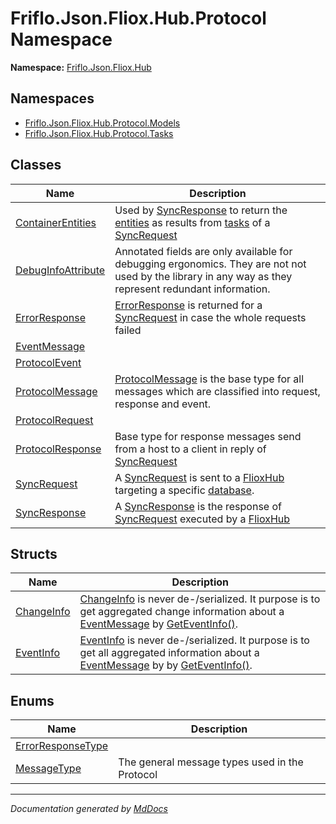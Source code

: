 ﻿<!--  
  <auto-generated>   
    The contents of this file were generated by a tool.  
    Changes to this file may be list if the file is regenerated  
  </auto-generated>   
-->

# Friflo.Json.Fliox.Hub.Protocol Namespace

**Namespace:** [Friflo.Json.Fliox.Hub](../index.md)  

## Namespaces

- [Friflo.Json.Fliox.Hub.Protocol.Models](Models/index.md)
- [Friflo.Json.Fliox.Hub.Protocol.Tasks](Tasks/index.md)

## Classes

| Name                                              | Description                                                                                                                                                                                                |
| ------------------------------------------------- | ---------------------------------------------------------------------------------------------------------------------------------------------------------------------------------------------------------- |
| [ContainerEntities](ContainerEntities/index.md)   | Used by [SyncResponse](SyncResponse/index.md) to return the [entities](ContainerEntities/fields/entities.md) as results from [tasks](SyncRequest/fields/tasks.md) of a [SyncRequest](SyncRequest/index.md) |
| [DebugInfoAttribute](DebugInfoAttribute/index.md) | Annotated fields are only available for debugging ergonomics. They are not not used by the library in any way as they represent redundant information.                                                     |
| [ErrorResponse](ErrorResponse/index.md)           | [ErrorResponse](ErrorResponse/index.md) is returned for a [SyncRequest](SyncRequest/index.md) in case the whole requests failed                                                                            |
| [EventMessage](EventMessage/index.md)             |                                                                                                                                                                                                            |
| [ProtocolEvent](ProtocolEvent/index.md)           |                                                                                                                                                                                                            |
| [ProtocolMessage](ProtocolMessage/index.md)       | [ProtocolMessage](ProtocolMessage/index.md) is the base type for all messages which are classified into request, response and event.                                                                       |
| [ProtocolRequest](ProtocolRequest/index.md)       |                                                                                                                                                                                                            |
| [ProtocolResponse](ProtocolResponse/index.md)     | Base type for response messages send from a host to a client in reply of [SyncRequest](SyncRequest/index.md)                                                                                               |
| [SyncRequest](SyncRequest/index.md)               | A [SyncRequest](SyncRequest/index.md) is sent to a [FlioxHub](../Host/FlioxHub/index.md) targeting a specific [database](SyncRequest/fields/database.md).                                                  |
| [SyncResponse](SyncResponse/index.md)             | A [SyncResponse](SyncResponse/index.md) is the response of [SyncRequest](SyncRequest/index.md) executed by a [FlioxHub](../Host/FlioxHub/index.md)                                                         |

## Structs

| Name                              | Description                                                                                                                                                                                                                          |
| --------------------------------- | ------------------------------------------------------------------------------------------------------------------------------------------------------------------------------------------------------------------------------------ |
| [ChangeInfo](ChangeInfo/index.md) | [ChangeInfo](ChangeInfo/index.md) is never de\-\/serialized.             It purpose is to get aggregated change information about a [EventMessage](EventMessage/index.md) by [GetEventInfo()](EventMessage/methods/GetEventInfo.md). |
| [EventInfo](EventInfo/index.md)   | [EventInfo](EventInfo/index.md) is never de\-\/serialized.             It purpose is to get all aggregated information about a [EventMessage](EventMessage/index.md) by  by [GetEventInfo()](EventMessage/methods/GetEventInfo.md).  |

## Enums

| Name                                            | Description                                    |
| ----------------------------------------------- | ---------------------------------------------- |
| [ErrorResponseType](ErrorResponseType/index.md) |                                                |
| [MessageType](MessageType/index.md)             | The general message types used in the Protocol |

___

*Documentation generated by [MdDocs](https://github.com/ap0llo/mddocs)*
